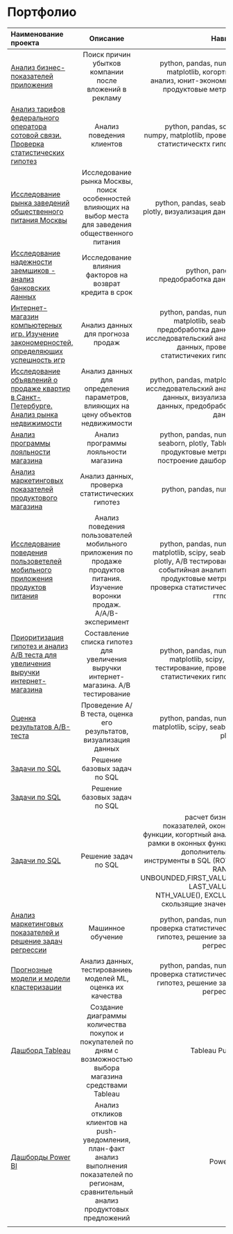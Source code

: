 # Портфолио
| Наименование проекта                       | Описание        | Навыки        |
|:-------------                              |:---------------:| -------------:|
| [Анализ бизнес-показателей приложения](https://github.com/zagirovaaa/Portfolio/tree/main/Анализ%20бизнес-показателей%20приложения)     | Поиск причин убытков компании после вложений в рекламу |python, pandas, numpy, matplotlib, когортный анализ, юнит-экономика, продуктовые метрики |
| [Анализ тарифов федерального оператора сотовой связи. Проверка статистических гипотез](https://github.com/zagirovaaa/Portfolio/blob/main/Анализ%20данных%20сотового%20оператора/readme.md)    | Анализ поведения клиентов        |  python, pandas, scipy, numpy, matplotlib, проверка статистическтх гипотез  |
| [Исследование рынка заведений общественного питания Москвы](https://github.com/zagirovaaa/Portfolio/blob/main/Выбор%20места%20для%20общепита/readme.md) | Исследование рынка Москвы, поиск особенностей влияющих на выбор места для заведения общественного питания | python, pandas, seaborn, plotly, визуализация данных |
| [Исследование надежности заемщиков - анализ банковских данных](https://github.com/zagirovaaa/Portfolio/blob/main/Исследование%20надежности%20заемщиков/readme.md)      | Исследование влияния факторов на возврат кредита в срок |python, pandas, предобработка данных   |
| [Интернет-магазин компьютерных игр. Изучение закономерностей, определяющих успешность игр](https://github.com/zagirovaaa/Portfolio/blob/main/Интернет-магазин%20игр/readme.md) |Анализ данных для прогноза продаж       | python, pandas, numpy, matplotlib, seaborn, предобработка данных, исследовательский анализ данных, проверка статистичеких гипотез |
| [Исследование объявлений о продаже квартир в Санкт-Петербурге. Анализ рынка недвижимости](https://github.com/zagirovaaa/Portfolio/blob/main/Исследование%20объявлений%20о%20продаже%20квартир/readme.md)     | Анализ данных для определения параметров, влияющих на цену объектов недвижимости     | python, pandas, matplotlib, исследовательский анализ данных, визуализация данных, предобработка данных |
|  [Анализ программы лояльности магазина](https://github.com/zagirovaaa/Portfolio/blob/main/Анализ%20программы%20лояльности/readme.md)| Анализ программы лояльности магазина | python, pandas, numpy, seaborn, plotly, Tableau, продуктовые метрики, построение дашбордов|
| [Анализ маркетинговых показателей продуктового магазина](https://github.com/zagirovaaa/Portfolio/blob/main/Анализ%20маркетинговых%20показателей/readme.md)   | Анализ данных, проверка статистических гипотез|   python, pandas, numpy |
|[Исследование поведения пользоветелей мобильного приложения продуктов питания](https://github.com/zagirovaaa/Portfolio/tree/main/АВ%20тест%20стартап) |Анализ поведения пользователей мобильного приложения по продаже продуктов питания. Изучение воронки продаж. A/A/B-эксперимент|  python, pandas, numpy, matplotlib, scipy, seaborn, plotly, A/B тестирование, событийная аналитика, продуктовые метрики, проверка статистических гтпотез|
|[Приоритизация гипотез и анализ А/В теста для увеличения выручки интернет-магазина](https://github.com/zagirovaaa/Portfolio/tree/main/АВ%20тест%20интернет-магазин)    | Составление списка гипотез для увеличения выручки интернет-магазина.  А/В тестирование   | python, pandas, numpy, matplotlib, scipy, A/B тестирование, проверка статистичеких гипотез   |
| [Оценка результатов A/B-теста](https://github.com/zagirovaaa/Portfolio/blob/main/АВ%20тест/readme.md) | Проведение А/В теста, оценка его результатов, визуализация данных     | python, pandas, numpy, matplotlib, scipy, seaborn, plotly |
| [Задачи по SQL](https://github.com/zagirovaaa/Portfolio/blob/main/SQL/SQL%20Innopolis/readme.md)      | Решение базовых задач по SQL |     |
| [Задачи по SQL](https://github.com/zagirovaaa/Portfolio/tree/main/SQL/SQL_base_yandex) | Решение базовых задач по SQL      |     |
| [Задачи по SQL](https://github.com/zagirovaaa/Portfolio/tree/main/SQL/SQL_yandex)  | Решение задач по SQL     |расчет бизнес-показателей, оконные функции, когортный анализ, рамки в оконных функции, дополнительные инструменты в SQL (ROWS, RANGE, UNBOUNDED,FIRST_VALUE(), LAST_VALUE(), NTH_VALUE(), EXCLUDE, скользящие значения)|
| [Анализ маркетинговых показателей и решение задач регрессии](https://github.com/zagirovaaa/Portfolio/tree/main/Машинное%20обучение) | Машинное обучение| python, pandas, numpy, проверка статистических гипотез,  решение задач регрессии |
| [Прогнозные модели и модели кластеризации](https://github.com/zagirovaaa/Portfolio/blob/main/Прогнозные%20модели/readme.md)     | Анализ данных, тестированиеь моделей ML, оценка их качества     | python, pandas, numpy, проверка статистических гипотез, решение задач регрессии|
| [Дашборд Tableau](https://github.com/zagirovaaa/Portfolio/tree/main/Дашборд%20Tableau) |Создание диаграммы количества покупок и покупателей по дням с возможностью выбора магазина средствами Tableau | Tableau Public |
| [Дашборды Power BI ](https://github.com/zagirovaaa/Portfolio/tree/main/Power%20BI)   | Анализ откликов клиентов на push-уведомления, план-факт анализ выполнения показателей по регионам, сравнительный анализ продуктовых предложений      |  Power BI  |
|  |    |     |


